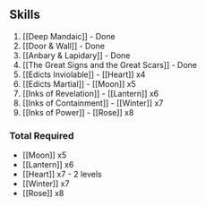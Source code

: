 ## Skills
1. [[Deep Mandaic]] - Done
2. [[Door & Wall]] - Done
3. [[Anbary & Lapidary]] - Done
4. [[The Great Signs and the Great Scars]] - Done
5. [[Edicts Inviolable]] - [[Heart]] x4
6. [[Edicts Martial]] - [[Moon]] x5
7. [[Inks of Revelation]] - [[Lantern]] x6
8. [[Inks of Containment]] - [[Winter]] x7
9. [[Inks of Power]] - [[Rose]] x8

### Total Required
- [[Moon]] x5
- [[Lantern]] x6
- [[Heart]] x7 - 2 levels
- [[Winter]] x7
- [[Rose]] x8